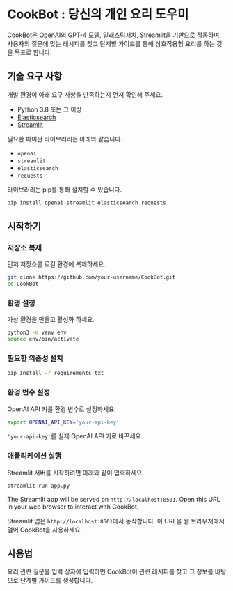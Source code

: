 # CookBot : 당신의 개인 요리 도우미

CookBot은 OpenAI의 GPT-4 모델, 일래스틱서치, Streamlit을 기반으로 작동하며, 사용자의 질문에 맞는 레시피를 찾고 단계별 가이드를 통해 상호작용형 요리를 하는 것을 목표로 합니다.


## 기술 요구 사항

개발 환경이 아래 요구 사항을 만족하는지 먼저 확인해 주세요.

- Python 3.8 또는 그 이상
- [Elasticsearch](https://www.elastic.co/guide/en/elasticsearch/reference/current/install-elasticsearch.html)
- [Streamlit](https://docs.streamlit.io/library/get-started/installation)

필요한 파이썬 라이브러리는 아래와 같습니다.

- `openai`
- `streamlit`
- `elasticsearch`
- `requests`

라이브러리는 pip를 통해 설치할 수 있습니다.

```bash
pip install openai streamlit elasticsearch requests
```

## 시작하기

### 저장소 복제

먼저 저장소를 로컬 환경에 복제하세요. 

```bash
git clone https://github.com/your-username/CookBot.git
cd CookBot
```

### 환경 설정
가상 환경을 만들고 활성화 하세요.

```bash
python3 -m venv env
source env/bin/activate
```

### 필요한 의존성 설치

```bash
pip install -r requirements.txt
```


### 환경 변수 설정

OpenAI API 키를 환경 변수로 설정하세요. 

```bash
export OPENAI_API_KEY='your-api-key'
```

`'your-api-key'`를 실제 OpenAI API 키로 바꾸세요.

### 애플리케이션 실행

Streamlit 서버를 시작하려면 아래와 같이 입력하세요.

```bash
streamlit run app.py
```

The Streamlit app will be served on `http://localhost:8501`. Open this URL in your web browser to interact with CookBot.


Streamlit 앱은 `http://localhost:8501`에서 동작합니다. 이 URL을 웹 브라우저에서 열어 CookBot을 사용하세요.

## 사용법

요리 관련 질문을 입력 상자에 입력하면 CookBot이 관련 레시피를 찾고 그 정보를 바탕으로 단계별 가이드를 생성합니다.